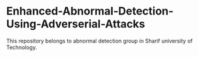 # Enhanced-Abnormal-Detection-Using-Adverserial-Attacks
This repository belongs to abnormal detection group in Sharif university of Technology.
